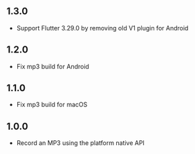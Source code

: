 ## 1.3.0
* Support Flutter 3.29.0 by removing old V1 plugin for Android

## 1.2.0
* Fix mp3 build for Android

## 1.1.0
* Fix mp3 build for macOS

## 1.0.0
* Record an MP3 using the platform native API
